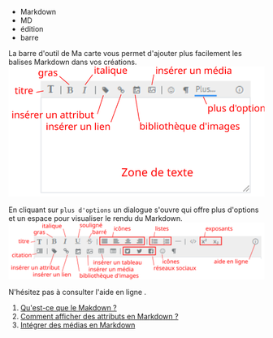 - Markdown
- MD
- édition
- barre

La barre d'outil de Ma carte vous permet d'ajouter plus facilement les balises Markdown dans vos créations.
![](../../docs/img/mdbar-small.svg)

En cliquant sur `plus d'options` un dialogue s'ouvre qui offre plus d'options et un espace pour visualiser le rendu du Markdown.
![](../../docs/img/mdbarre.svg)

N'hésitez pas à consulter l'aide en ligne <i class="fi-info"></i>.

1. [Qu'est-ce que le Makdown ?](../md/markdown.md)
1. [Comment afficher des attributs en Markdown ?](./Afficher_des_attributs_en_Markdown.md)
1. [Intégrer des médias en Markdown](./Intégrer_des_médias_dans_Ma_carte.md)

